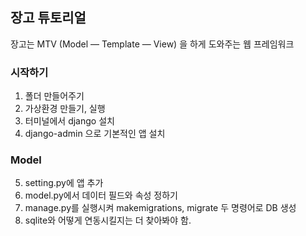 ## 장고 튜토리얼

장고는 MTV (Model — Template — View) 을 하게 도와주는 웹 프레임워크


### 시작하기

1. 폴더 만들어주기
2. 가상환경 만들기, 실행
3. 터미널에서 django 설치
4. django-admin 으로 기본적인 앱 설치

### Model
5. setting.py에 앱 추가
6. model.py에서 데이터 필드와 속성 정하기
7. manage.py를 실행시켜 makemigrations, migrate 두 명령어로 DB 생성
8. sqlite와 어떻게 연동시킬지는 더 찾아봐야 함.
